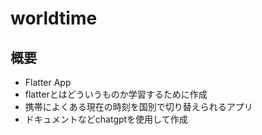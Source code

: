 # worldtime

## 概要
- Flatter App
- flatterとはどういうものか学習するために作成
- 携帯によくある現在の時刻を国別で切り替えられるアプリ
- ドキュメントなどchatgptを使用して作成

